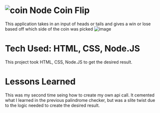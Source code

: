 # ![coin](https://user-images.githubusercontent.com/112406976/202774280-c997a6dd-61ce-415c-b40b-d602ab975962.png) Node Coin Flip
This application takes in an input of heads or tails and gives a win or lose based
off which side of the coin was picked
![image](https://user-images.githubusercontent.com/112406976/202774819-df32eb0a-143d-43c8-9f1e-1f88e5df9984.png)


# Tech Used: HTML, CSS, Node.JS
This project took HTML, CSS, Node.JS to get the desired result. 
# Lessons Learned
This was my second time seing how to create my own api call. It cemented what I learned
in the previous palindrome checker, but was a slite twist due to the logic needed
to create the desired result. 
